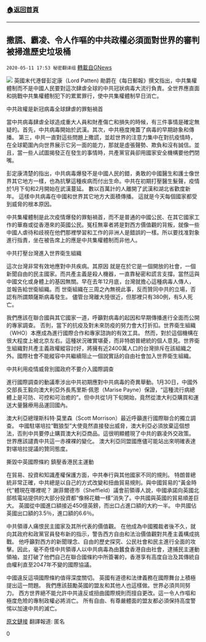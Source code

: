 ###  [:house:返回首頁](https://github.com/ourhimalayas/txt)
---

## 撒謊、霸凌、令人作嘔的中共政權必須面對世界的審判 被掃進歷史垃圾桶
`2020-05-11 17:53 秘密翻译组` [轉載自GNews](https://gnews.org/zh-hant/200477/)

![](https://s3.amazonaws.com/gnews-media-offload/wp-content/uploads/2020/05/11174359/%E6%92%92%E8%B0%8E%E3%80%81%E9%9C%B8%E5%87%8C%E3%80%81%E4%BB%A4%E4%BA%BA%E4%BD%9C%E5%91%95%E7%9A%84%E4%B8%AD%E5%85%B1%E6%94%BF%E6%9D%83%E5%BF%85%E9%A1%BB%E9%9D%A2%E5%AF%B9%E4%B8%96%E7%95%8C%E7%9A%84%E5%AE%A1%E5%88%A4-%E8%A2%AB%E6%89%AB%E8%BF%9B%E5%8E%86%E5%8F%B2%E5%9E%83%E5%9C%BE%E6%A1%B6.jpg)
英國末代港督彭定康（Lord Patten) 勛爵在《每日郵報》撰文指出，中共集權體制而不是中國人民要對這次肆虐全球的中共冠狀病毒大流行負責。全世界應直面和挑戰中共集權體制犯下的累累罪行，使中共集權體制早日消亡。

中共政權是新冠病毒全球肆虐的罪魁禍首

當中共病毒肆虐全球造成重大人員和財產傷亡和損失的時候，有三件事情是確定無疑的。首先，中共病毒開始於武漢。其次，中共極度掩蓋了病毒的早期跡象和傳播。 第三，中共一直對這些問題上撒謊，並趁世界的注意力集中在對抗疫情時，在全球範圍內向世界展示它另一面的能力，那就是虛張聲勢、欺負和沒有誠信。並且，當一些人試圖揭發正在發生的事情時，共產黨官員卻用國家安全機構要他們閉嘴。

彭定康清楚的指出，中共病毒爆發不是中國人民的錯，勇敢的中國醫生和護士像世界其它地方一樣，也為抗擊這種疾病而付出生命。中共在初期打壓醫生髮聲，疫情於1月下旬和2月開始在武漢蔓延。 數以百萬計的人離開了武漢和湖北省歡度新年。 這樣中共病毒在中國和世界其它地方大面積傳播。 這就是今天每個國家都受到威脅的根本原因。

中共集權體制是此次疫情爆發的罪魁禍首，而不是普通的中國公民、在其它國家工作的華裔或從香港來的英國公民。冤枉無辜者將是對西方價值觀的背叛，就像一些中國人虐待和歧視在他們那裡學習和工作的非洲人是錯誤的一樣。所以要找准對象進行指責，坐在被告席上的應是中共集權體制而非他人。

中共打壓台灣進入世界衛生組織

這次台灣非常有效地應對中共疾病。其原因 就是在於它是一個開放的社會，一個新聞自由的民主國家。而共產主義是殺人機器，一直靠秘密和謊言支撐。當然這與中國文化或身體上的基因無關。早在去年12月底，台灣就擔心這種病毒人傳人，並報告給世衛組織。而 世衛組織在三周之內無視此事，反而贊同中共的立場，否認有所謂類薩斯病毒發生。 儘管台灣離大陸很近，但那裡只有380例，有5人死亡。

我們應該在聯合國與其它國家一道，呼籲對病毒的起因和早期傳播進行全面而公開的專家調查。 否則，當下的抗疫及對未來防疫的努力會大打折扣。世界衛生組織（WHO）本應成為進行國際合作和專家諮詢的有效工具。 然而，對於這個機構在很大程度上被北京左右。這種狀況確實堪憂，而非特朗普總統的個人意見。世界衛生組織對共產主義政權縱容討好，將擁有近2400萬人口的台灣排斥在該組織之外。國際社會不能縱容中共繼續阻止一個說實話的自由社會加入世界衛生組織。

中共利用疫情威脅別國政府不要介入國際調查

進行國際調查的動議牽涉出中共初期應對中共病毒的奇異舉動。1月30日，中國外交部長王毅向澳大利亞外長馬里斯·佩恩（Marise Payne）保證，“這種流行病總體上是可防、可控和可治癒的”。但中共從1月下旬開始，竟然從澳大利亞購買和運送大量醫療用品運回國內。

澳大利亞總理斯科特·莫里森（Scott Morrison）最近呼籲進行國際聯合的獨立調查。 中國駐堪培拉“戰狼型”大使竟然直接發出威脅，澳大利亞必須放棄這個想法，否則中共要停止購買澳大利亞商品。這很明顯體現了中共的霸凌外交政策。 世界應該譴責中共這一赤裸裸的變化。 澳大利亞同盟國應儘可能站出來明確表達對堪培拉提議的贊同態度。

撕毀中英國際條約 鎮壓香港民主運動

在貿易、投資和知識產權保護方面，中共奉行與其他國家不同的規則。 特朗普總統非常正確，中共總是以自己的方式改變和扭曲貿易規則。與中國貿易的“黃金時代”體現在哪裡呢？ 謝菲爾德市（Sheffield）議會前領導人說，中國承諾向英國北部核電站提供的大部分投資都“像棉花糖一樣”消失了。中共國與英國的貿易順差巨大。 英國從中國進口額接近450億英鎊，而出口占進口額的大約一半。 中共國佔英國出口額的3.5％，進口額的6.6％。

中共領導人痛恨民主國家及其所代表的價值觀。 在他成為中國獨裁者後不久，就向其政府和政黨官員發布新的指示，警告西方自由和法治價值觀對共產主義構成挑戰。 他呼籲對西方的新聞理念、自由的歷史探究、公民社會和民主進行全面的攻擊。因此，毫不奇怪中共領導人以中共病毒為由蠶食香港自由社會，逮捕民主運動領袖，並打破了他們自己在聯合國條約中所簽署的，香港享有高度自治及其傳統自由權利直至2047年不變的國際協議。

中國違反這項國際條約值得深度關切。 英國有道德和法律義務在國際舞台上積極提出這一問題。 我們應該鼓勵英國的盟友和其他人也這樣做。世界必須共同努力。 西方世界絕不能允許中共違反或扭曲國際規則而擅自更改。這一令人作嘔和極度危險的專制政權必將消亡。 所有自由、有尊嚴體面的盟友都必須保持高度警惕以加速中共的滅亡。

[原文鏈接](https://www.dailymail.co.uk/debate/article-8303719/LORD-PATTEN-Chinas-nasty-lying-bullying-Communist-regime-face-judgment-coronavirus.html)
翻譯報道: 匿名

0

